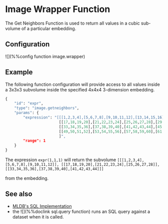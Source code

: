 # Image Wrapper Function

The Get Neighbors Function is used to return all values in a cubic sub-volume of a particular embedding.

## Configuration

![](%%config function image.wrapper)

## Example

The following function configuration will provide access to all values inside a 3x3x3 subvolume inside
the specified 4x4x4 3-dimension embedding.

```python
{
    "id": "expr",
    "type": "image.getneighbors",
    "params": {
        "expression": "[[[1,2,3,4],[5,6,7,8],[9,10,11,12],[13,14,15,16]],
                        [[17,18,19,20],[21,22,23,24],[25,26,27,28],[29,30,31,32]],
                        [[33,34,35,36],[37,38,39,40],[41,42,43,44],[45,46,47,48]],
                        [[49,50,51,52],[53,54,55,56],[57,58,59,60],[61,62,63,64]]                      
                        ]",
        "range": 1
    }
}
```

The expression `expr(1,1,1)` will return the subvolume 
`[[[1,2,3,4],[5,6,7,8],[9,10,11,12]],
  [[17,18,19,20],[21,22,23,24],[25,26,27,28]],
  [[33,34,35,36],[37,38,39,40],[41,42,43,44]]]` 

from the embedding.

## See also

* [MLDB's SQL Implementation](../sql/Sql.md)
* the ![](%%doclink sql.query function) runs an SQL query against a
  dataset when it is called.
